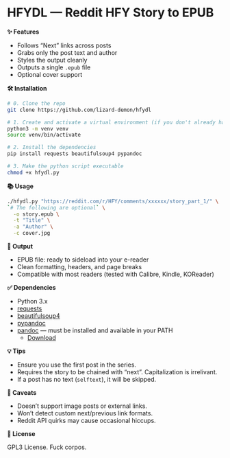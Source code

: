 # HFYDL — Reddit HFY Story to EPUB

**✨ Features**

* Follows “Next” links across posts
* Grabs only the post text and author
* Styles the output cleanly
* Outputs a single `.epub` file
* Optional cover support

**🛠️ Installation**

```bash
# 0. Clone the repo
git clone https://github.com/lizard-demon/hfydl

# 1. Create and activate a virtual environment (if you don't already have one)
python3 -m venv venv
source venv/bin/activate

# 2. Install the dependencies
pip install requests beautifulsoup4 pypandoc

# 3. Make the python script executable
chmod +x hfydl.py
```

**📚 Usage**

```bash
./hfydl.py "https://reddit.com/r/HFY/comments/xxxxxx/story_part_1/" \
`# The following are optional` \
  -o story.epub \
  -t "Title" \
  -a "Author" \
  -c cover.jpg
```

**🧼 Output**

* EPUB file: ready to sideload into your e-reader
* Clean formatting, headers, and page breaks
* Compatible with most readers (tested with Calibre, Kindle, KOReader)

**✅ Dependencies**

* Python 3.x
* [requests](https://pypi.org/project/requests/)
* [beautifulsoup4](https://pypi.org/project/beautifulsoup4/)
* [pypandoc](https://pypi.org/project/pypandoc/)
* [pandoc](https://pandoc.org/) — must be installed and available in your PATH
  * [Download](https://pandoc.org/installing.html)

**💡 Tips**

* Ensure you use the first post in the series.
* Requires the story to be chained with “next”. Capitalization is irrelivant.
* If a post has no text (`selftext`), it will be skipped.

**🐛 Caveats**

* Doesn’t support image posts or external links.
* Won’t detect custom next/previous link formats.
* Reddit API quirks may cause occasional hiccups.

**📄 License**

GPL3 License. Fuck corpos.
